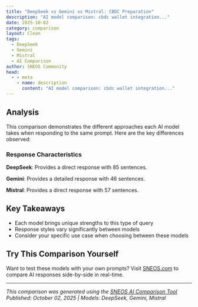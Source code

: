 ```yaml
---
title: "DeepSeek vs Gemini vs Mistral: CBDC Preparation"
description: "AI model comparison: cbdc wallet integration..."
date: 2025-10-02
category: comparison
layout: Clean
tags:
  - DeepSeek
  - Gemini
  - Mistral
  - AI Comparison
author: SNEOS Community
head:
  - - meta
    - name: description
      content: "AI model comparison: cbdc wallet integration..."
---
```


<ChatComparison
  title="DeepSeek vs Gemini vs Mistral: CBDC Preparation"
  prompt="cbdc wallet integration"
  :responses='{
    "DeepSeek": "Of course. CBDC (Central Bank Digital Currency) wallet integration is a critical and evolving topic at the intersection of finance, technology, and regulation.\n\nHere\u2019s a comprehensive breakdown of what CBDC wallet integration entails, the key considerations, technical architectures, and the challenges involved.\n\n### What is CBDC Wallet Integration?\n\nAt its core, it\u0027s the process of connecting a digital wallet (a software application) to a CBDC network, allowing end-users (consumers or businesses) to hold, transfer, and manage the central bank\u0027s digital currency.\n\nThis is not just a simple API call. It involves a complex stack that ensures security, compliance, and seamless user experience.\n\n---\n\n### Key Layers of CBDC Wallet Integration\n\nThink of the integration in four distinct layers:\n\n#### 1. The Core Infrastructure Layer (The Ledger)\nThis is the foundation, built and maintained by the central bank or its partners. Wallets must interface with this.\n*   **Technology Choices:** Distributed Ledger Technology (DLT) like Corda, Hyperledger Fabric, or Quorum, or a more conventional centralized database.\n*   **Integration Point:** Wallets don\u0027t hold the CBDC directly on the device. They hold **private keys** that control access to the CBDC, which \u0022lives\u0022 on the core ledger.\n*   **APIs:** The central bank provides a set of secure APIs for:\n    *   **Transaction Submission:** Sending and receiving CBDC.\n    *   **Balance Inquiry:** Checking available funds.\n    *   **Transaction History:** Fetching past transactions.\n    *   **Identity \u0026 Authentication:** Verifying the user\u0027s identity.\n\n#### 2. The Wallet Provider Layer (The Integrator)\nThis is the entity building the wallet. It could be:\n*   **Commercial Banks:** Integrating CBDC wallets into their existing mobile/online banking apps.\n*   **Payment Service Providers (PSPs):** Companies like PayPal, Stripe, or Square.\n*   **FinTech Startups:** Creating dedicated CBDC wallet apps.\n*   **Government Agencies:** For distributing social benefits or other state payments.\n\nTheir responsibilities include:\n*   **User Onboarding (KYC/AML):** Verifying user identity to comply with regulations.\n*   **Key Management:** Securely generating, storing, and using the private keys. This is the most critical security aspect.\n*   **User Interface (UI/UX):** Designing an intuitive app for payments, receipts, and balance checks.\n*   **Backend Services:** Connecting to the core CBDC ledger APIs and managing user data.\n\n#### 3. The User Experience Layer (The Front-End)\nThis is what the end-user interacts with. Key features must include:\n*   **Seamless Payments:** QR code scanning, NFC \u0022tap-to-pay,\u0022 peer-to-peer transfers via phone numbers/emails.\n*   **Offline Functionality:** A major challenge. Some CBDC designs allow for small, offline transactions that sync with the ledger once connectivity is restored.\n*   **Financial Management:** Viewing transaction history, setting spending limits, etc.\n*   **Interoperability:** The ability to pay across different wallet providers and potentially with existing payment systems (e.g., linking to a bank account).\n\n#### 4. The Ecosystem Layer (Interoperability)\nFor a CBDC to be successful, its wallets need to work within the broader economy.\n*   **Merchant Integration:** Point-of-Sale (POS) systems must be able to accept CBDC payments, requiring their own integration with the network.\n*   **Cross-Border Payments:** Connecting different national CBDC systems for international transfers.\n*   **Programmability:** Enabling smart contracts for conditional payments (e.g., releasing funds only upon delivery of goods).\n\n---\n\n### Common Technical Architectures for Integration\n\nThere are typically two main models, often referred to as the **Two-Tier** or **Hybrid** model:\n\n#### 1. Indirect or Intermediated Model (Most Common)\nThis is the prevailing model for retail CBDCs.\n*   **How it works:** The central bank issues the CBDC to licensed intermediaries (like commercial banks). These intermediaries are responsible for onboarding end-users and providing them with wallets.\n*   **Integration Focus:** The wallet provider (e.g., a bank) integrates with the central bank\u0027s ledger to manage the pool of CBDC it holds for its customers. The end-user\u0027s wallet then interacts with the bank\u0027s systems, not directly with the central bank.\n*   **Analogy:** Similar to how you have a bank account today. The money is part of the central bank\u0027s system, but you access it through your commercial bank\u0027s app.\n\n#### 2. Direct or Token-Based Model\n*   **How it works:** The central bank issues digital tokens directly to users, who hold them in wallets where they control the private keys. This is more akin to holding physical cash or cryptocurrencies.\n*   **Integration Focus:** The wallet would need to connect directly to the central bank\u0027s node or a publicly accessible part of the network to validate and broadcast transactions.\n*   **Challenge:** This model raises significant questions for central banks regarding KYC/AML compliance, customer support, and operational burden.\n\n---\n\n### Step-by-Step Integration Process (High-Level)\n\n1.  **Become a Licensed Participant:** The wallet provider must first be approved and licensed by the central bank to operate on the CBDC network.\n2.  **Access Sandbox/Testnet:** Develop and test the integration in a controlled environment using fake CBDC.\n3.  **Implement Core APIs:** Integrate the backend systems with the CBDC ledger\u0027s APIs for transactions, queries, and identity management.\n4.  **Develop Secure Key Management:**\n    *   **Option A (Custodial):** The wallet provider holds the private keys on behalf of the user (easier for users, but less \u0022cash-like\u0022).\n    *   **Option B (Non-Custodial):** The user holds and manages their own keys (more secure and private, but risk of loss is on the user).\n    *   **Hardware Security Modules (HSMs)** are often used for the highest level of security.\n5.  **Build User-Facing Features:** Develop the UI for sending, receiving, and managing funds.\n6.  **Undergo Security Audits \u0026 Certification:** The entire system, especially the key management and integration points, must be rigorously audited.\n7.  **Go-Live:** Connect to the production CBDC network and launch to the public.\n\n---\n\n### Major Challenges in Integration\n\n*   **Security:** The system is a high-value target for hackers. Robust key management and transaction signing are non-negotiable.\n*   **Privacy:** Balancing user privacy with the regulatory requirements for transparency and combating illicit finance.\n*   **Offline Payments:** Enabling transactions without an internet connection is technically very challenging but crucial for financial inclusion and resilience.\n*   **Scalability \u0026 Performance:** The system must handle peak loads, like Black Friday or tax season, with instant settlement.\n*   **Regulatory Compliance:** Ensuring seamless integration of KYC, AML, and transaction monitoring systems.\n*   **Interoperability:** Making sure wallets from different banks can transact with each other and with merchant systems effortlessly.\n\n### Conclusion\n\nCBDC wallet integration is far more than a technical plugin. It\u0027s about building a secure, compliant, and user-friendly gateway into a new national monetary system. The success of any retail CBDC will hinge on the quality, security, and accessibility of these wallet integrations provided by the private sector.",
    "Gemini": "CBDC (Central Bank Digital Currency) wallet integration refers to the process of incorporating CBDCs into existing or new digital wallets.  This allows users to hold, send, and receive CBDCs through a familiar interface.  Here\u0027s a breakdown of what\u0027s involved and why it\u0027s important:\n\n**What is CBDC Wallet Integration?**\n\n*   **Functionality:** It essentially connects a digital wallet (like a mobile app or hardware device) to the CBDC network.  This connection allows the wallet to:\n    *   **Hold CBDC:**  Store the digital currency in a secure manner.\n    *   **Send CBDC:**  Transfer CBDC to other users or merchants.\n    *   **Receive CBDC:**  Accept CBDC payments from others.\n    *   **View Balance:**  Check the amount of CBDC held in the wallet.\n    *   **View Transaction History:**  Review past CBDC transactions.\n    *   **Potentially Convert:** In some cases, convert CBDC to other cryptocurrencies or fiat currencies (if the wallet and CBDC system allow).\n*   **Types of Wallets:**  Integration can occur in various wallet types:\n    *   **Software Wallets:**  Mobile apps, desktop applications, browser extensions.\n    *   **Hardware Wallets:**  Physical devices that store private keys offline.\n    *   **Custodial Wallets:**  Wallets where a third party holds the private keys.\n    *   **Non-Custodial Wallets:**  Wallets where the user has sole control of their private keys.\n*   **Technical Aspects:** Integration typically involves:\n    *   **APIs (Application Programming Interfaces):**  CBDC systems will provide APIs that allow wallets to interact with the CBDC network.\n    *   **Cryptography:**  Wallets use cryptographic techniques (like digital signatures) to secure transactions and verify ownership of CBDC.\n    *   **Security Protocols:**  Robust security measures are essential to protect user funds and prevent fraud.\n    *   **Compliance:**  Wallets must comply with relevant regulations, such as KYC/AML (Know Your Customer/Anti-Money Laundering) requirements.\n\n**Why is CBDC Wallet Integration Important?**\n\n*   **Accessibility:**  It makes CBDCs readily accessible to a wide range of users, especially those already familiar with digital wallets.\n*   **Usability:**  It provides a user-friendly interface for managing CBDC, making it easier for people to adopt and use the digital currency.\n*   **Efficiency:**  It enables faster and more efficient payments compared to traditional methods.\n*   **Interoperability:**  Proper wallet integration can promote interoperability between different CBDC systems and other payment networks.\n*   **Financial Inclusion:**  It can help bring unbanked or underbanked populations into the formal financial system by providing them with access to digital financial services.\n*   **Innovation:** It will likely spur innovation in the financial technology (fintech) space as developers create new applications and services based on CBDCs.\n\n**Challenges of CBDC Wallet Integration:**\n\n*   **Security:**  Ensuring the security of wallets and protecting against cyberattacks is paramount.\n*   **Scalability:**  Wallets need to be able to handle a large volume of transactions efficiently.\n*   **Interoperability:**  Ensuring that wallets can work seamlessly with different CBDC systems.\n*   **Privacy:**  Balancing the need for transparency with user privacy concerns.  Different CBDC designs will have different implications for wallet integration and privacy.\n*   **Regulation:**  Navigating the evolving regulatory landscape for CBDCs and digital wallets.\n*   **User Experience:**  Designing wallets that are easy to use and understand, even for those with limited technical knowledge.\n*   **Centralization vs. Decentralization:**  The degree to which the CBDC is centralized versus decentralized will heavily impact how wallets interact with the CBDC system.  More centralized systems may require stricter integration requirements.\n*   **Identity Management:**  Integration with identity verification systems is critical for security and compliance.\n*   **Offline Payments:**  Exploring the feasibility of offline CBDC payments through wallets.\n\n**Considerations for Developers and Wallet Providers:**\n\n*   **Early Adoption:**  Stay informed about CBDC developments and start planning for integration early.\n*   **API Familiarity:**  Become familiar with the CBDC APIs and technical specifications.\n*   **Security Best Practices:**  Implement robust security measures to protect user funds.\n*   **User-Centric Design:**  Focus on creating a user-friendly and intuitive wallet experience.\n*   **Compliance Awareness:**  Understand and comply with all relevant regulations.\n*   **Collaboration:**  Collaborate with central banks, fintech companies, and other stakeholders to promote interoperability and innovation.\n\n**In summary, CBDC wallet integration is a critical step in the successful adoption of central bank digital currencies. It involves connecting digital wallets to the CBDC network, enabling users to easily hold, send, and receive CBDC.  Addressing the challenges and focusing on security, usability, and interoperability will be key to realizing the full potential of CBDCs.**\n",
    "Mistral": "Integrating a Central Bank Digital Currency (CBDC) wallet involves several steps, including understanding the regulatory framework, selecting the appropriate technology, ensuring security, and integrating with existing financial systems. Here\u2019s a high-level overview of the process:\n\n### 1. Understand Regulatory Requirements\n- **Compliance**: Ensure that your wallet complies with all relevant regulations and guidelines set by the central bank and other regulatory bodies.\n- **KYC/AML**: Implement Know Your Customer (KYC) and Anti-Money Laundering (AML) procedures to verify user identities and monitor transactions.\n\n### 2. Choose the Right Technology\n- **Blockchain**: Decide whether to use a blockchain-based solution or a more traditional database system. Blockchain can offer transparency and security but may have scalability issues.\n- **Smart Contracts**: If using blockchain, consider the use of smart contracts for automated transactions and compliance checks.\n- **API Integration**: Ensure that the wallet can integrate with existing financial systems and APIs for seamless transactions.\n\n### 3. Security Measures\n- **Encryption**: Use strong encryption methods to protect user data and transactions.\n- **Multi-Factor Authentication (MFA)**: Implement MFA to enhance security.\n- **Fraud Detection**: Integrate fraud detection systems to monitor and flag suspicious activities.\n- **Secure Storage**: Ensure that private keys and other sensitive information are stored securely.\n\n### 4. User Interface and Experience\n- **Design**: Create an intuitive and user-friendly interface.\n- **Accessibility**: Ensure the wallet is accessible to all users, including those with disabilities.\n- **Multi-Language Support**: Offer support for multiple languages to cater to a diverse user base.\n\n### 5. Integration with Financial Systems\n- **Banking APIs**: Integrate with banking APIs to facilitate transactions between the CBDC wallet and traditional bank accounts.\n- **Payment Gateways**: Ensure compatibility with various payment gateways for seamless transactions.\n- **Interoperability**: Make sure the wallet can interact with other financial systems and wallets.\n\n### 6. Testing and Deployment\n- **Beta Testing**: Conduct thorough beta testing to identify and fix any issues.\n- **User Feedback**: Collect and analyze user feedback to make necessary improvements.\n- **Deployment**: Roll out the wallet in phases to ensure a smooth transition.\n\n### 7. Maintenance and Updates\n- **Regular Updates**: Keep the wallet updated with the latest security patches and features.\n- **Customer Support**: Provide robust customer support to assist users with any issues.\n- **Monitoring**: Continuously monitor the system for any security threats or performance issues.\n\n### 8. Education and Awareness\n- **User Education**: Educate users about the benefits and usage of the CBDC wallet.\n- **Marketing**: Promote the wallet through various marketing channels to increase adoption.\n\n### Example Workflow for CBDC Wallet Integration\n\n1. **User Registration**:\n   - Collect user information.\n   - Perform KYC/AML checks.\n   - Create a secure wallet for the user.\n\n2. **Funding the Wallet**:\n   - Integrate with banking APIs to allow users to transfer funds from their bank accounts to the CBDC wallet.\n   - Ensure compliance with regulatory limits on transactions.\n\n3. **Making Transactions**:\n   - Allow users to send and receive CBDC.\n   - Implement smart contracts for automated transactions if applicable.\n   - Ensure real-time transaction monitoring and fraud detection.\n\n4. **Withdrawing Funds**:\n   - Allow users to transfer CBDC back to their bank accounts.\n   - Ensure compliance with regulatory limits on withdrawals.\n\n5. **Security and Compliance**:\n   - Continuously monitor transactions for compliance and security.\n   - Implement regular security audits and updates.\n\n### Tools and Technologies\n- **Blockchain Platforms**: Ethereum, Hyperledger, Corda.\n- **Smart Contract Languages**: Solidity, Vyper.\n- **APIs**: RESTful APIs, GraphQL.\n- **Security Tools**: SSL/TLS, OAuth, JWT.\n- **Fraud Detection**: Machine learning models, rule-based systems.\n\n### Conclusion\nIntegrating a CBDC wallet requires a comprehensive approach that includes regulatory compliance, robust security measures, user-friendly design, and seamless integration with existing financial systems. By following these steps, you can create a secure and efficient CBDC wallet that meets the needs of users and regulatory bodies."
  }'
  published-date="11:14"
/>

## Analysis

This comparison demonstrates the different approaches each AI model takes when responding to the same prompt. Here are the key differences observed:

### Response Characteristics

**DeepSeek**: Provides a direct response with 85 sentences. 

**Gemini**: Provides a detailed response with 46 sentences. 

**Mistral**: Provides a direct response with 57 sentences. 

## Key Takeaways

- Each model brings unique strengths to this type of query
- Response styles vary significantly between models
- Consider your specific use case when choosing between these models

## Try This Comparison Yourself

Want to test these models with your own prompts? Visit [SNEOS.com](https://sneos.com) to compare AI responses side-by-side in real-time.

---

*This comparison was generated using the [SNEOS AI Comparison Tool](https://sneos.com)*
*Published: October 02, 2025 | Models: DeepSeek, Gemini, Mistral*
